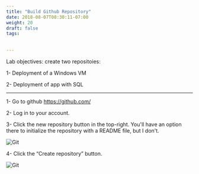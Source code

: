 ```yaml
---
title: "Build Github Repository"
date: 2018-08-07T08:30:11-07:00
weight: 20
draft: false
tags:
 
  
---
```


Lab objectives: create two repositoies:

1- Deployment of a Windows VM

2- Deployment of app with SQL 

----------------------------------------------------------------------------------------------

1- Go to github https://github.com/

2- Log in to your account.

3- Click the new repository button in the top-right. You'll have an option there to initialize the repository with a README file, but I don't.

![Git](/images/mfe/create-git-repo.png?classes=border,shadow)

4- Click the “Create repository” button.

![Git](/images/mfe/git-repo-public.png?classes=border,shadow)
